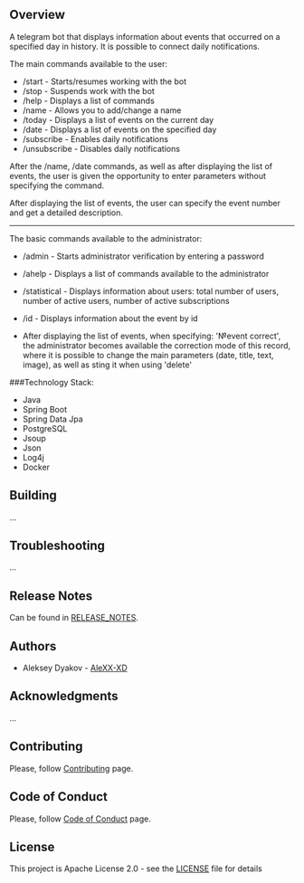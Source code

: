 ## Overview
A telegram bot that displays information about events that occurred on a specified day in history. It is possible to connect daily notifications.

The main commands available to the user:
* /start - Starts/resumes working with the bot
* /stop - Suspends work with the bot
* /help - Displays a list of commands
* /name - Allows you to add/change a name
* /today - Displays a list of events on the current day
* /date - Displays a list of events on the specified day
* /subscribe - Enables daily notifications
* /unsubscribe - Disables daily notifications

After the /name, /date commands, as well as after displaying the list of events, the user is given the opportunity to enter parameters without specifying the command.

After displaying the list of events, the user can specify the event number and get a detailed description.
***
The basic commands available to the administrator:
* /admin - Starts administrator verification by entering a password
* /ahelp - Displays a list of commands available to the administrator
* /statistical - Displays information about users: total number of users, number of active users, number of active subscriptions
* /id - Displays information about the event by id

* After displaying the list of events, when specifying: '№event correct', the administrator becomes available the correction mode of this record, where it is possible to change the main parameters (date, title, text, image), as well as sting it when using 'delete'

###Technology Stack:
* Java
* Spring Boot
* Spring Data Jpa
* PostgreSQL
* Jsoup
* Json
* Log4j
* Docker

## Building
...

## Troubleshooting
...

## Release Notes
Can be found in [RELEASE_NOTES](RELEASE_NOTES.md).

## Authors
* Aleksey Dyakov - [AleXX-XD](https://github.com/AleXX-XD)

## Acknowledgments
...

## Contributing
Please, follow [Contributing](CONTRIBUTING.md) page.

## Code of Conduct
Please, follow [Code of Conduct](CODE_OF_CONDUCT.md) page.

## License
This project is Apache License 2.0 - see the [LICENSE](LICENSE) file for details
